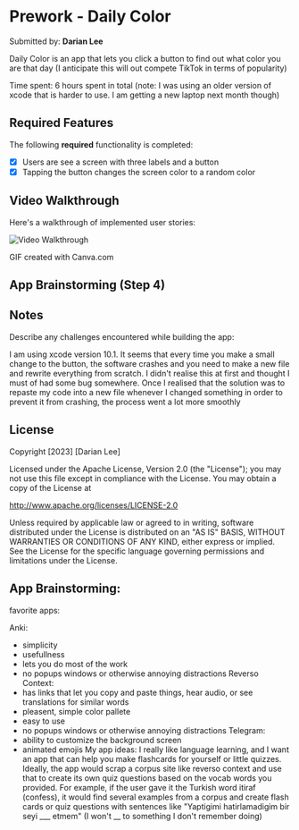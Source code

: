 # Prework - Daily Color

Submitted by: **Darian Lee**

Daily Color is an app that lets you click a button to find out what color you are that day (I anticipate this will out compete TikTok in terms of popularity)

Time spent: 6 hours spent in total (note: I was using an older version of xcode that is harder to use. I am getting a new laptop next month though)

## Required Features

The following **required** functionality is completed:

- [x] Users are see a screen with three labels and a button
- [x] Tapping the button changes the screen color to a random color

## Video Walkthrough

Here's a walkthrough of implemented user stories:

<img src='(Daily Color Demo.gif)' width='' alt='Video Walkthrough' />



GIF created with Canva.com


## App Brainstorming (Step 4)

## Notes

Describe any challenges encountered while building the app:

I am using xcode version 10.1. It seems that every time you make a small change to the button,
the software crashes and you need to make a new file and rewrite everything from scratch. I didn't realise this at first and thought I must of had some bug somewhere.
Once I realised that the solution was to repaste my code into a new file whenever I changed something in order to prevent it from crashing, the process went a lot more smoothly

## License

Copyright [2023] [Darian Lee]

Licensed under the Apache License, Version 2.0 (the "License");
you may not use this file except in compliance with the License.
You may obtain a copy of the License at

http://www.apache.org/licenses/LICENSE-2.0

Unless required by applicable law or agreed to in writing, software
distributed under the License is distributed on an "AS IS" BASIS,
WITHOUT WARRANTIES OR CONDITIONS OF ANY KIND, either express or implied.
See the License for the specific language governing permissions and
limitations under the License.

## App Brainstorming:

favorite apps:

Anki:
- simplicity
- usefullness
- lets you do most of the work
- no popups windows or otherwise annoying distractions 
Reverso Context:
- has links that let you copy and paste things, hear audio, or see translations for similar words
- pleasent, simple color pallete
- easy to use
- no popups windows or otherwise annoying distractions
Telegram:
- ability to customize the background screen
- animated emojis
My app ideas:
I really like language learning, and I want an app that can help you make flashcards for yourself or little quizzes. 
Ideally, the app would scrap a corpus site like reverso context and use that to create its own quiz questions based on the vocab words you provided. For example, 
if the user gave it the Turkish word itiraf (confess), it would find several examples from a corpus and create flash cards or quiz questions with sentences like
"Yaptigimi hatirlamadigim bir seyi ___ etmem" (I won't __ to something I don't remember doing)
